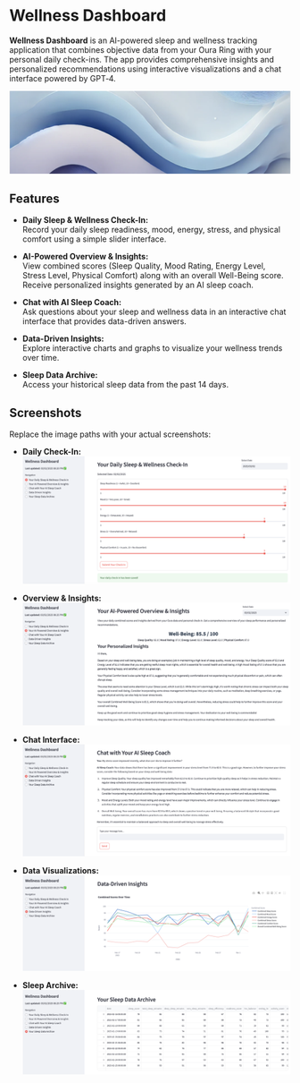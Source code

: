 # Wellness Dashboard

**Wellness Dashboard** is an AI-powered sleep and wellness tracking application that combines objective data from your Oura Ring with your personal daily check-ins. The app provides comprehensive insights and personalized recommendations using interactive visualizations and a chat interface powered by GPT‑4.

![Wellness Dashboard Banner](Images/banner.png)

## Features

- **Daily Sleep & Wellness Check-In:**  
  Record your daily sleep readiness, mood, energy, stress, and physical comfort using a simple slider interface.
  
- **AI-Powered Overview & Insights:**  
  View combined scores (Sleep Quality, Mood Rating, Energy Level, Stress Level, Physical Comfort) along with an overall Well-Being score. Receive personalized insights generated by an AI sleep coach.
  
- **Chat with AI Sleep Coach:**  
  Ask questions about your sleep and wellness data in an interactive chat interface that provides data-driven answers.
  
- **Data-Driven Insights:**  
  Explore interactive charts and graphs to visualize your wellness trends over time.
  
- **Sleep Data Archive:**  
  Access your historical sleep data from the past 14 days.

## Screenshots

Replace the image paths with your actual screenshots:

- **Daily Check-In:**  
  ![Daily Check-In](Images/Check-in.png)

- **Overview & Insights:**  
  ![Overview & Insights](Images/AI_Insights.png)

- **Chat Interface:**  
  ![Chat Interface](Images/AI_Coach.png)

- **Data Visualizations:**  
  ![Data Visualizations](Images/data_insights.png)

- **Sleep Archive:**  
  ![Sleep Archive](Images/data_archive.png)

